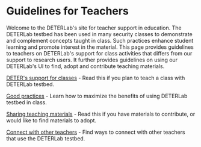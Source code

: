 # Guidelines for Teachers

Welcome to the DETERLab's site for teacher support in education. The DETERLab testbed has been used in many security classes to demonstrate and complement concepts taught in class. Such practices enhance student learning and promote interest in the material. This page provides guidelines to teachers on DETERLab's support for class activities that differs from our support to research users. It further provides guidelines on using our DETERLab's UI to find, adopt and contribute teaching materials.

[DETER's support for classes](../class-support/) - Read this if you plan to teach a class with DETERLab testbed.

[Good practices](../good-teaching-practices/) - Learn how to maximize the benefits of using DETERLab testbed in class.

[Sharing teaching materials](../../core/sharing/) - Read this if you have materials to contribute, or would like to find materials to adopt.

[Connect with other teachers](../connect-with-teachers/) - Find ways to connect with other teachers that use the DETERLab testbed.
